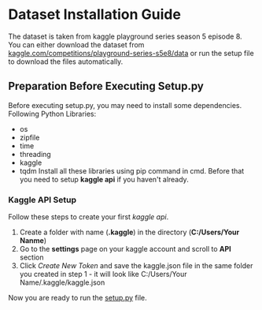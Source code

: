 # Dataset Installation Guide
The dataset is taken from kaggle playground series season 5 episode 8.
You can either download the dataset from [kaggle.com/competitions/playground-series-s5e8/data](https://www.kaggle.com/competitions/playground-series-s5e8/data) or run the setup file to download the files automatically.

## Preparation Before Executing Setup.py
Before executing setup.py, you may need to install some dependencies.
Following Python Libraries:
- os
- zipfile
- time
- threading
- kaggle
- tqdm
Install all these libraries using pip command in cmd.
Before that you need to setup **kaggle api** if you haven't already.

### Kaggle API Setup
Follow these steps to create your first *kaggle api*.
1. Create a folder with name (**.kaggle**) in the directory (**C:/Users/Your Nanme**)
2. Go to the **settings** page on your kaggle account and scroll to **API** section
3. Click *Create New Token* and save the kaggle.json file in the same folder you created in step 1 - it will look like C:/Users/Your Name/.kaggle/kaggle.json

Now you are ready to run the <ins>setup.py</ins> file.